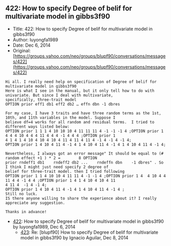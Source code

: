## 422: How to specify Degree of belif for multivariate model in gibbs3f90

- Title: 422: How to specify Degree of belif for multivariate model in gibbs3f90
- Author: luyongfa1989
- Date: Dec 6, 2014
- Original: [https://groups.yahoo.com/neo/groups/blupf90/conversations/messages/422](https://groups.yahoo.com/neo/groups/blupf90/conversations/messages/422)

```
Hi all. I really need help on specification of Degree of belif for multivariate model in gibbs3f90 
Here is what I see in the manual, but it only tell how to do with univariate. But since I deal with multivariate,
specifically, three-trait model
OPTION prior eff1 db1 eff2 db2 … effn dbn -1 dbres

For my case, I have 3 traits and have three random terms as the 1st, 10th, and 11th variables in the model. Suppose I
believe df=4 works for all random and residual terms.  I tried to different ways listed below:
OPTION prior 1 1 1 4 10 10 10 4 11 11 11 4 -1 -1 -1 4 ;OPTION prior 1 4 4 4 10 4 4 4 11 4 4 4 -1 4 4 4 ;OPTION prior 1
4 1 4 1 4 10 4 10 4 10 4 11 4 11 4 11 4 -1 4 -1 4 -1 4;
OPTION prior 1 4 10 4 11 4 -1 4 1 4 10 4 11 4 -1 4 1 4 10 4 11 4 -1 4;

Nevertheless, I always got an error message" It should be equal to (# random effect +1 ) * 2 =		  8 OPTION
prior rndeff1 db1    rndeff2 db2 ...	rndeffn dbn    -1 dbres" . So I think I might just need specify 2 degree of
belief for three-trait model. then I tried following 
OPTION prior 1 1 4 10 10 4 11 11 4 -1 -1 4 ;OPTION prior 1 4  4 10 4 4 11 4 4 -1 4 4 ;OPTION prior 1 4 1 4 10 4 10 4 11
4 11 4	-1 4 -1 4;
OPTION prior 1 4 10 4 11 4 -1 4 1 4 10 4 11 4 -1 4 ;
Still no luck.
IS there anyone willing to share the experience about it? I really appreciate any suggestion.

Thanks in advance!

```

- [422](0422.md): How to specify Degree of belif for multivariate model in gibbs3f90 by luyongfa1989, Dec 6, 2014
    - [423](0423.md): Re: [blupf90] How to specify Degree of belif for multivariate model in gibbs3f90 by Ignacio Aguilar, Dec 8, 2014
